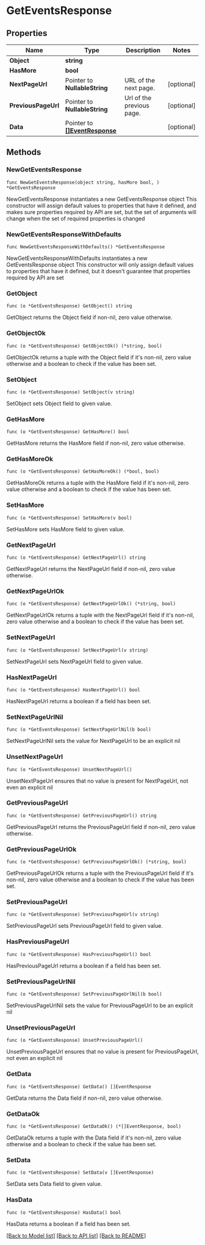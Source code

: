 # GetEventsResponse

## Properties

Name | Type | Description | Notes
------------ | ------------- | ------------- | -------------
**Object** | **string** |  | 
**HasMore** | **bool** |  | 
**NextPageUrl** | Pointer to **NullableString** | URL of the next page. | [optional] 
**PreviousPageUrl** | Pointer to **NullableString** | Url of the previous page. | [optional] 
**Data** | Pointer to [**[]EventResponse**](EventResponse.md) |  | [optional] 

## Methods

### NewGetEventsResponse

`func NewGetEventsResponse(object string, hasMore bool, ) *GetEventsResponse`

NewGetEventsResponse instantiates a new GetEventsResponse object
This constructor will assign default values to properties that have it defined,
and makes sure properties required by API are set, but the set of arguments
will change when the set of required properties is changed

### NewGetEventsResponseWithDefaults

`func NewGetEventsResponseWithDefaults() *GetEventsResponse`

NewGetEventsResponseWithDefaults instantiates a new GetEventsResponse object
This constructor will only assign default values to properties that have it defined,
but it doesn't guarantee that properties required by API are set

### GetObject

`func (o *GetEventsResponse) GetObject() string`

GetObject returns the Object field if non-nil, zero value otherwise.

### GetObjectOk

`func (o *GetEventsResponse) GetObjectOk() (*string, bool)`

GetObjectOk returns a tuple with the Object field if it's non-nil, zero value otherwise
and a boolean to check if the value has been set.

### SetObject

`func (o *GetEventsResponse) SetObject(v string)`

SetObject sets Object field to given value.


### GetHasMore

`func (o *GetEventsResponse) GetHasMore() bool`

GetHasMore returns the HasMore field if non-nil, zero value otherwise.

### GetHasMoreOk

`func (o *GetEventsResponse) GetHasMoreOk() (*bool, bool)`

GetHasMoreOk returns a tuple with the HasMore field if it's non-nil, zero value otherwise
and a boolean to check if the value has been set.

### SetHasMore

`func (o *GetEventsResponse) SetHasMore(v bool)`

SetHasMore sets HasMore field to given value.


### GetNextPageUrl

`func (o *GetEventsResponse) GetNextPageUrl() string`

GetNextPageUrl returns the NextPageUrl field if non-nil, zero value otherwise.

### GetNextPageUrlOk

`func (o *GetEventsResponse) GetNextPageUrlOk() (*string, bool)`

GetNextPageUrlOk returns a tuple with the NextPageUrl field if it's non-nil, zero value otherwise
and a boolean to check if the value has been set.

### SetNextPageUrl

`func (o *GetEventsResponse) SetNextPageUrl(v string)`

SetNextPageUrl sets NextPageUrl field to given value.

### HasNextPageUrl

`func (o *GetEventsResponse) HasNextPageUrl() bool`

HasNextPageUrl returns a boolean if a field has been set.

### SetNextPageUrlNil

`func (o *GetEventsResponse) SetNextPageUrlNil(b bool)`

 SetNextPageUrlNil sets the value for NextPageUrl to be an explicit nil

### UnsetNextPageUrl
`func (o *GetEventsResponse) UnsetNextPageUrl()`

UnsetNextPageUrl ensures that no value is present for NextPageUrl, not even an explicit nil
### GetPreviousPageUrl

`func (o *GetEventsResponse) GetPreviousPageUrl() string`

GetPreviousPageUrl returns the PreviousPageUrl field if non-nil, zero value otherwise.

### GetPreviousPageUrlOk

`func (o *GetEventsResponse) GetPreviousPageUrlOk() (*string, bool)`

GetPreviousPageUrlOk returns a tuple with the PreviousPageUrl field if it's non-nil, zero value otherwise
and a boolean to check if the value has been set.

### SetPreviousPageUrl

`func (o *GetEventsResponse) SetPreviousPageUrl(v string)`

SetPreviousPageUrl sets PreviousPageUrl field to given value.

### HasPreviousPageUrl

`func (o *GetEventsResponse) HasPreviousPageUrl() bool`

HasPreviousPageUrl returns a boolean if a field has been set.

### SetPreviousPageUrlNil

`func (o *GetEventsResponse) SetPreviousPageUrlNil(b bool)`

 SetPreviousPageUrlNil sets the value for PreviousPageUrl to be an explicit nil

### UnsetPreviousPageUrl
`func (o *GetEventsResponse) UnsetPreviousPageUrl()`

UnsetPreviousPageUrl ensures that no value is present for PreviousPageUrl, not even an explicit nil
### GetData

`func (o *GetEventsResponse) GetData() []EventResponse`

GetData returns the Data field if non-nil, zero value otherwise.

### GetDataOk

`func (o *GetEventsResponse) GetDataOk() (*[]EventResponse, bool)`

GetDataOk returns a tuple with the Data field if it's non-nil, zero value otherwise
and a boolean to check if the value has been set.

### SetData

`func (o *GetEventsResponse) SetData(v []EventResponse)`

SetData sets Data field to given value.

### HasData

`func (o *GetEventsResponse) HasData() bool`

HasData returns a boolean if a field has been set.


[[Back to Model list]](../README.md#documentation-for-models) [[Back to API list]](../README.md#documentation-for-api-endpoints) [[Back to README]](../README.md)


